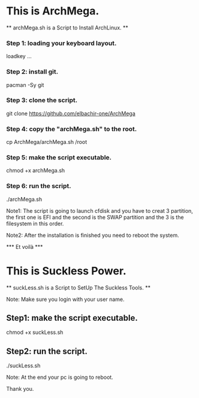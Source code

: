 # This is ArchMega.
** archMega.sh is a Script to Install ArchLinux. **
### Step 1: loading your keyboard layout.

loadkey ...

### Step 2: install git.

pacman -Sy git

### Step 3: clone the script.

git clone https://github.com/elbachir-one/ArchMega

### Step 4: copy the "archMega.sh" to the root.

cp ArchMega/archMega.sh /root

### Step 5: make the script executable.

chmod +x archMega.sh

### Step 6: run the script.

./archMega.sh

Note1: The script is going to launch cfdisk and you have to creat 3 partition, the first one is EFI and the second is the SWAP partition and the 3 is the filesystem in this order.

Note2: After the installation is finished you need to reboot the system.

*** Et voilà ***

# This is Suckless Power.
** suckLess.sh is a Script to SetUp The Suckless Tools. **

Note: Make sure you login with your user name.

## Step1: make the script executable.
chmod +x suckLess.sh

## Step2: run the script.
./suckLess.sh

Note: At the end your pc is going to reboot.

Thank you.
